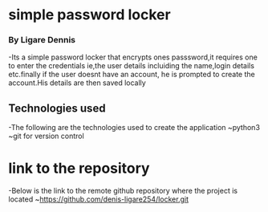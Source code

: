 # simple password locker
### By Ligare Dennis
-Its a simple password locker that encrypts ones passsword,it requires one to enter the credentials ie,the user details incluiding  the name,login details etc.finally if the user doesnt have an account, he is prompted to create the account.His details are then saved locally
## Technologies used
-The following are the technologies used to create the application
  ~python3
  ~git for version control
# link to the repository
-Below is the link to the remote github repository where the project is located
 ~https://github.com/denis-ligare254/locker.git 
